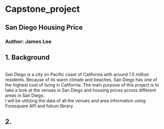 # Capstone_project
## San Diego Housing Price
### Author: James Lee

## 1. Background
</br>
San Diego is a city on Pacific coast of California with around 1.5  million residents. Because of its warm climate and beaches, San Diego has one of the highest cost of living in California. The main purpose of this project is to take a look at the venues in San Diego and  housing prices across different areas in San Diego. 
</br>
I will be utilizing the data of all the venues and area information using Foresquare API and folium library.

## 2. 
